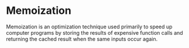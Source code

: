 # Memoization

Memoization is an optimization technique used primarily to speed up computer programs by storing the results of expensive function calls and returning the cached result when the same inputs occur again.
